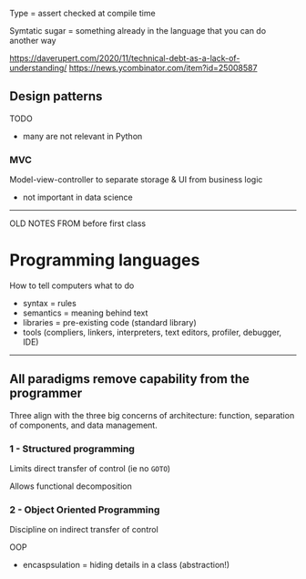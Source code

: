 Type = assert checked at compile time

Symtatic sugar = something already in the language that you can do another way

https://daverupert.com/2020/11/technical-debt-as-a-lack-of-understanding/
https://news.ycombinator.com/item?id=25008587

## Design patterns

TODO
- many are not relevant in Python

### MVC

Model-view-controller to separate storage & UI from business logic
- not important in data science

---
OLD NOTES FROM before first class

# Programming languages

How to tell computers what to do

- syntax = rules
- semantics = meaning behind text
- libraries = pre-existing code (standard library)
- tools (compliers, linkers, interpreters, text editors, profiler, debugger, IDE)


---

## All paradigms remove capability from the programmer

Three align with the three big concerns of architecture: function, separation of components, and data management.

### 1 - Structured programming

Limits direct transfer of control (ie no `GOTO`)

Allows functional decomposition

### 2 - Object Oriented Programming

Discipline on indirect transfer of control

OOP
- encaspsulation = hiding details in a class (abstraction!)





